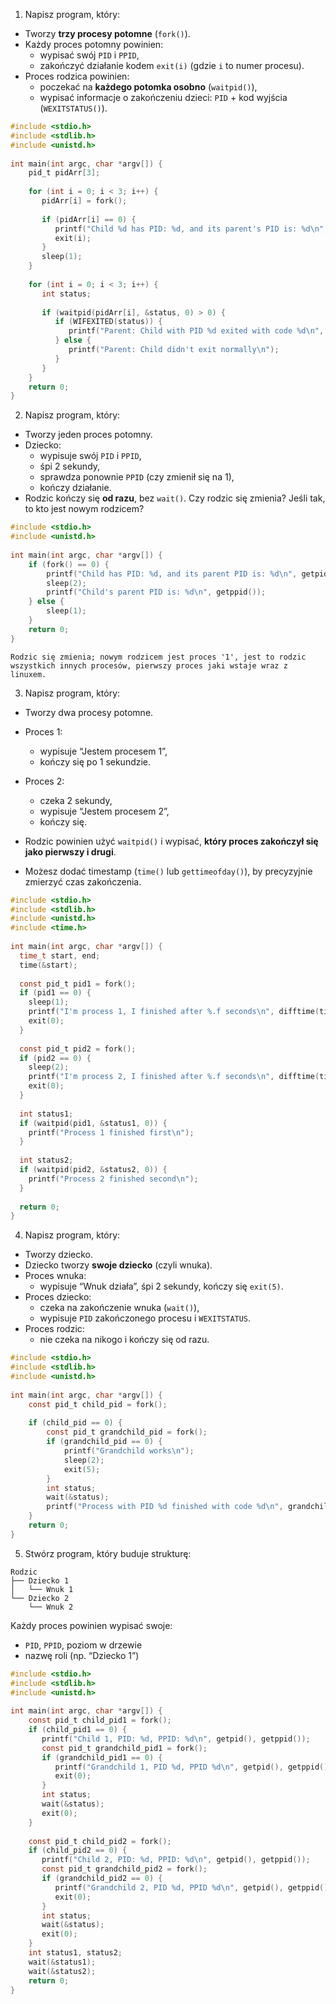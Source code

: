 1. Napisz program, który:
- Tworzy **trzy procesy potomne** (`fork()`).
- Każdy proces potomny powinien:
    - wypisać swój `PID` i `PPID`,
    - zakończyć działanie kodem `exit(i)` (gdzie `i` to numer procesu).
- Proces rodzica powinien:
    - poczekać na **każdego potomka osobno** (`waitpid()`),
    - wypisać informacje o zakończeniu dzieci: `PID` + kod wyjścia (`WEXITSTATUS()`).
```C
#include <stdio.h>  
#include <stdlib.h>  
#include <unistd.h>  
  
int main(int argc, char *argv[]) {  
    pid_t pidArr[3];  
  
    for (int i = 0; i < 3; i++) {  
       pidArr[i] = fork();  
  
       if (pidArr[i] == 0) {  
          printf("Child %d has PID: %d, and its parent's PID is: %d\n", i, getpid(), getppid());  
          exit(i);  
       }  
       sleep(1);  
    }  
  
    for (int i = 0; i < 3; i++) {  
       int status;  
  
       if (waitpid(pidArr[i], &status, 0) > 0) {  
          if (WIFEXITED(status)) {  
             printf("Parent: Child with PID %d exited with code %d\n", pidArr[i], WEXITSTATUS(status));  
          } else {  
             printf("Parent: Child didn't exit normally\n");  
          }  
       }  
    }  
    return 0;  
}
```

2. Napisz program, który:
- Tworzy jeden proces potomny.
- Dziecko:
    - wypisuje swój `PID` i `PPID`,
    - śpi 2 sekundy,
    - sprawdza ponownie `PPID` (czy zmienił się na 1),
    - kończy działanie.
- Rodzic kończy się **od razu**, bez `wait()`. Czy rodzic się zmienia? Jeśli tak, to kto jest nowym rodzicem?
```C
#include <stdio.h>  
#include <unistd.h>  
  
int main(int argc, char *argv[]) {  
    if (fork() == 0) {  
        printf("Child has PID: %d, and its parent PID is: %d\n", getpid(), getppid());  
        sleep(2);  
        printf("Child's parent PID is: %d\n", getppid());  
    } else {  
        sleep(1);  
    }  
    return 0;  
}
```
	Rodzic się zmienia; nowym rodzicem jest proces '1', jest to rodzic wszystkich innych procesów, pierwszy proces jaki wstaje wraz z linuxem.

3. Napisz program, który:
- Tworzy dwa procesy potomne.
- Proces 1:
    - wypisuje “Jestem procesem 1”,
    - kończy się po 1 sekundzie.
- Proces 2:
    - czeka 2 sekundy,
    - wypisuje “Jestem procesem 2”,
    - kończy się.

- Rodzic powinien użyć `waitpid()` i wypisać, **który proces zakończył się jako pierwszy i drugi**.
- Możesz dodać timestamp (`time()` lub `gettimeofday()`), by precyzyjnie zmierzyć czas zakończenia.
```C
#include <stdio.h>  
#include <stdlib.h>  
#include <unistd.h>  
#include <time.h>  
  
int main(int argc, char *argv[]) {  
  time_t start, end;  
  time(&start);  
  
  const pid_t pid1 = fork();  
  if (pid1 == 0) {  
    sleep(1);  
    printf("I'm process 1, I finished after %.f seconds\n", difftime(time(&end), start));  
    exit(0);  
  }  
  
  const pid_t pid2 = fork();  
  if (pid2 == 0) {  
    sleep(2);  
    printf("I'm process 2, I finished after %.f seconds\n", difftime(time(&end), start));  
    exit(0);  
  }  
  
  int status1;  
  if (waitpid(pid1, &status1, 0)) {  
    printf("Process 1 finished first\n");  
  }  
  
  int status2;  
  if (waitpid(pid2, &status2, 0)) {  
    printf("Process 2 finished second\n");  
  }  
  
  return 0;  
}
```

4. Napisz program, który:
- Tworzy dziecko.
- Dziecko tworzy **swoje dziecko** (czyli wnuka).
- Proces wnuka:
    - wypisuje “Wnuk działa”, śpi 2 sekundy, kończy się `exit(5)`.
- Proces dziecko:
    - czeka na zakończenie wnuka (`wait()`),
    - wypisuje `PID` zakończonego procesu i `WEXITSTATUS`.
- Proces rodzic:
    - nie czeka na nikogo i kończy się od razu.
```C
#include <stdio.h>  
#include <stdlib.h>  
#include <unistd.h>  
  
int main(int argc, char *argv[]) {  
    const pid_t child_pid = fork();  
  
    if (child_pid == 0) {  
        const pid_t grandchild_pid = fork();  
        if (grandchild_pid == 0) {  
            printf("Grandchild works\n");  
            sleep(2);  
            exit(5);  
        }  
        int status;  
        wait(&status);  
        printf("Process with PID %d finished with code %d\n", grandchild_pid, WEXITSTATUS(status));  
    }  
    return 0;  
}
```

5. Stwórz program, który buduje strukturę:

```
Rodzic
├── Dziecko 1
│   └── Wnuk 1
└── Dziecko 2
    └── Wnuk 2
```

Każdy proces powinien wypisać swoje:
- `PID`, `PPID`, poziom w drzewie
- nazwę roli (np. “Dziecko 1”)
```C
#include <stdio.h>  
#include <stdlib.h>  
#include <unistd.h>  
  
int main(int argc, char *argv[]) {  
    const pid_t child_pid1 = fork();  
    if (child_pid1 == 0) {  
       printf("Child 1, PID: %d, PPID: %d\n", getpid(), getppid());  
       const pid_t grandchild_pid1 = fork();  
       if (grandchild_pid1 == 0) {  
          printf("Grandchild 1, PID %d, PPID %d\n", getpid(), getppid());  
          exit(0);  
       }  
       int status;  
       wait(&status);  
       exit(0);  
    }  
  
    const pid_t child_pid2 = fork();  
    if (child_pid2 == 0) {  
       printf("Child 2, PID: %d, PPID: %d\n", getpid(), getppid());  
       const pid_t grandchild_pid2 = fork();  
       if (grandchild_pid2 == 0) {  
          printf("Grandchild 2, PID %d, PPID %d\n", getpid(), getppid());  
          exit(0);  
       }  
       int status;  
       wait(&status);  
       exit(0);  
    }  
    int status1, status2;  
    wait(&status1);  
    wait(&status2);  
    return 0;  
}
```